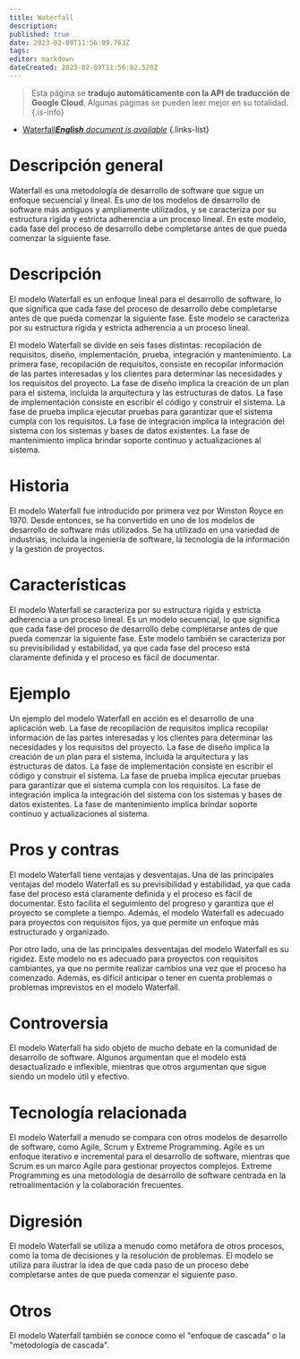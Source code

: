 ```yaml
---
title: Waterfall
description: 
published: true
date: 2023-02-09T11:56:09.763Z
tags: 
editor: markdown
dateCreated: 2023-02-09T11:56:02.520Z
---
```


> Esta página se **tradujo automáticamente con la API de traducción de Google Cloud**.
Algunas páginas se pueden leer mejor en su totalidad.{.is-info}



- [Waterfall***English** document is available*](/en/Knowledge-base/Dictionary/waterfall)
{.links-list}


# Descripción general
Waterfall es una metodología de desarrollo de software que sigue un enfoque secuencial y lineal. Es uno de los modelos de desarrollo de software más antiguos y ampliamente utilizados, y se caracteriza por su estructura rígida y estricta adherencia a un proceso lineal. En este modelo, cada fase del proceso de desarrollo debe completarse antes de que pueda comenzar la siguiente fase.

# Descripción
El modelo Waterfall es un enfoque lineal para el desarrollo de software, lo que significa que cada fase del proceso de desarrollo debe completarse antes de que pueda comenzar la siguiente fase. Este modelo se caracteriza por su estructura rígida y estricta adherencia a un proceso lineal.

El modelo Waterfall se divide en seis fases distintas: recopilación de requisitos, diseño, implementación, prueba, integración y mantenimiento. La primera fase, recopilación de requisitos, consiste en recopilar información de las partes interesadas y los clientes para determinar las necesidades y los requisitos del proyecto. La fase de diseño implica la creación de un plan para el sistema, incluida la arquitectura y las estructuras de datos. La fase de implementación consiste en escribir el código y construir el sistema. La fase de prueba implica ejecutar pruebas para garantizar que el sistema cumpla con los requisitos. La fase de integración implica la integración del sistema con los sistemas y bases de datos existentes. La fase de mantenimiento implica brindar soporte continuo y actualizaciones al sistema.

# Historia
El modelo Waterfall fue introducido por primera vez por Winston Royce en 1970. Desde entonces, se ha convertido en uno de los modelos de desarrollo de software más utilizados. Se ha utilizado en una variedad de industrias, incluida la ingeniería de software, la tecnología de la información y la gestión de proyectos.

# Características
El modelo Waterfall se caracteriza por su estructura rígida y estricta adherencia a un proceso lineal. Es un modelo secuencial, lo que significa que cada fase del proceso de desarrollo debe completarse antes de que pueda comenzar la siguiente fase. Este modelo también se caracteriza por su previsibilidad y estabilidad, ya que cada fase del proceso está claramente definida y el proceso es fácil de documentar.

# Ejemplo
Un ejemplo del modelo Waterfall en acción es el desarrollo de una aplicación web. La fase de recopilación de requisitos implica recopilar información de las partes interesadas y los clientes para determinar las necesidades y los requisitos del proyecto. La fase de diseño implica la creación de un plan para el sistema, incluida la arquitectura y las estructuras de datos. La fase de implementación consiste en escribir el código y construir el sistema. La fase de prueba implica ejecutar pruebas para garantizar que el sistema cumpla con los requisitos. La fase de integración implica la integración del sistema con los sistemas y bases de datos existentes. La fase de mantenimiento implica brindar soporte continuo y actualizaciones al sistema.

# Pros y contras
El modelo Waterfall tiene ventajas y desventajas. Una de las principales ventajas del modelo Waterfall es su previsibilidad y estabilidad, ya que cada fase del proceso está claramente definida y el proceso es fácil de documentar. Esto facilita el seguimiento del progreso y garantiza que el proyecto se complete a tiempo. Además, el modelo Waterfall es adecuado para proyectos con requisitos fijos, ya que permite un enfoque más estructurado y organizado.

Por otro lado, una de las principales desventajas del modelo Waterfall es su rigidez. Este modelo no es adecuado para proyectos con requisitos cambiantes, ya que no permite realizar cambios una vez que el proceso ha comenzado. Además, es difícil anticipar o tener en cuenta problemas o problemas imprevistos en el modelo Waterfall.

# Controversia
El modelo Waterfall ha sido objeto de mucho debate en la comunidad de desarrollo de software. Algunos argumentan que el modelo está desactualizado e inflexible, mientras que otros argumentan que sigue siendo un modelo útil y efectivo.

# Tecnología relacionada
El modelo Waterfall a menudo se compara con otros modelos de desarrollo de software, como Agile, Scrum y Extreme Programming. Agile es un enfoque iterativo e incremental para el desarrollo de software, mientras que Scrum es un marco Agile para gestionar proyectos complejos. Extreme Programming es una metodología de desarrollo de software centrada en la retroalimentación y la colaboración frecuentes.

# Digresión
El modelo Waterfall se utiliza a menudo como metáfora de otros procesos, como la toma de decisiones y la resolución de problemas. El modelo se utiliza para ilustrar la idea de que cada paso de un proceso debe completarse antes de que pueda comenzar el siguiente paso.

# Otros
El modelo Waterfall también se conoce como el "enfoque de cascada" o la "metodología de cascada".